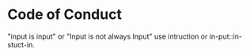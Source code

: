 # Code of Conduct

"input is input" or "Input is not always Input" use intruction or in-put::in-stuct-in.